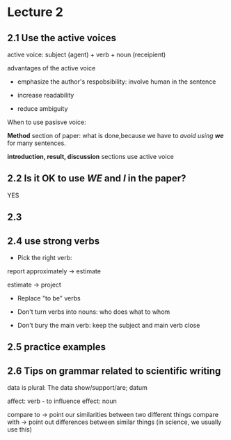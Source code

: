 # Lecture 2

## 2.1 Use the active voices

active voice: subject (agent) + verb + noun (receipient)

advantages of the active voice 

- emphasize the author's respobsibility: involve human in the sentence

- increase readability

- reduce ambiguity

When to use pasisve voice:

**Method** section of paper: what is done,because we have to *avoid using **we*** for many sentences.

**introduction, result, discussion** sections use active voice

## 2.2 Is it OK to use *WE* and *I* in the paper?

YES

## 2.3

## 2.4 use strong verbs

- Pick the right verb:

report approximately -> estimate

estimate -> project 

- Replace "to be" verbs

- Don't turn verbs into nouns: who does what to whom

- Don't bury the main verb: keep the subject and main verb close

## 2.5 practice examples

## 2.6 Tips on grammar related to scientific writing

data is plural: The data show/support/are; datum

affect: verb - to influence 
effect: noun 

compare to -> point our similarities between two different things
compare with -> point out differences between similar things (in science, we usually use this)
